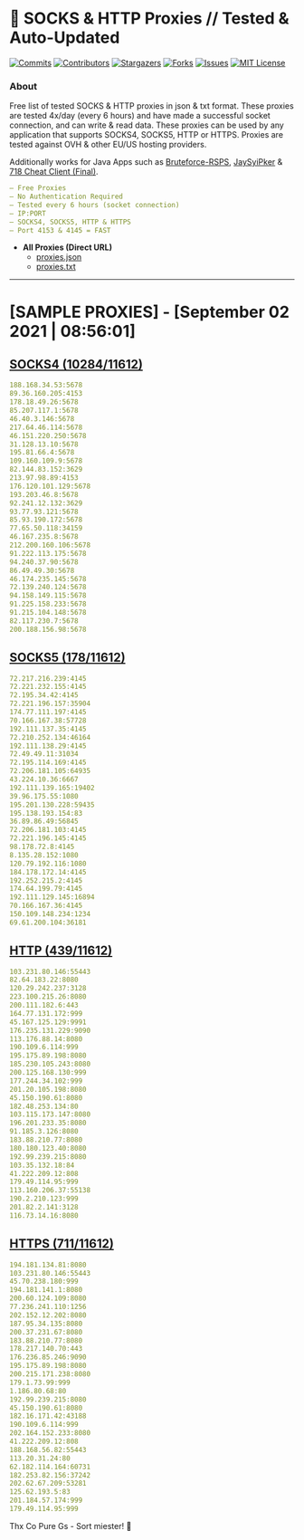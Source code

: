 <!-- MARKDOWN LINKS & IMAGES -->
<!-- https://www.markdownguide.org/basic-syntax/#reference-style-links -->
[contributors-shield]: https://img.shields.io/github/contributors/KaiBurton/free-proxies-autoupdated?style=for-the-badge
[contributors-url]: https://github.com/KaiBurton/free-proxies-autoupdated/graphs/contributors
[forks-shield]: https://img.shields.io/github/forks/KaiBurton/free-proxies-autoupdated?style=for-the-badge
[forks-url]: https://github.com/KaiBurton/free-proxies-autoupdated/network/members
[stars-shield]: https://img.shields.io/github/stars/KaiBurton/free-proxies-autoupdated?style=for-the-badge
[stars-url]: https://github.com/KaiBurton/free-proxies-autoupdated/stargazers
[issues-shield]: https://img.shields.io/github/issues/KaiBurton/free-proxies-autoupdated?style=for-the-badge
[issues-url]: https://github.com/KaiBurton/free-proxies-autoupdated/issues
[license-shield]: https://img.shields.io/github/license/KaiBurton/free-proxies-autoupdated?style=for-the-badge
[license-url]: https://github.com/KaiBurton/free-proxies-autoupdated/blob/main/LICENSE
[commit-shield]: https://img.shields.io/github/last-commit/KaiBurton/free-proxies-autoupdated?style=for-the-badge
[commit-url]: https://github.com/KaiBurton/free-proxies-autoupdated/commits/main

# 🎁 SOCKS & HTTP Proxies // Tested & Auto-Updated

[![Commits][commit-shield]][commit-url]
[![Contributors][contributors-shield]][contributors-url]
[![Stargazers][stars-shield]][stars-url]
[![Forks][forks-shield]][forks-url]
[![Issues][issues-shield]][issues-url]
[![MIT License][license-shield]][license-url]

### About
Free list of tested SOCKS & HTTP proxies in json & txt format. These proxies are tested 4x/day (every 6 hours) and have made a successful socket connection, and can write & read data. These proxies can be used by any application that supports SOCKS4, SOCKS5, HTTP or HTTPS. Proxies are tested against OVH & other EU/US hosting providers.

Additionally works for Java Apps such as [Bruteforce-RSPS](https://github.com/KaiBurton/Bruteforce-RSPS), [JaySyiPker](https://github.com/JayArrowz/JaySyiPker) & [718 Cheat Client (Final)](https://github.com/KaiBurton/718-Cheat-Client-Final). 

```yaml
— Free Proxies
— No Authentication Required
— Tested every 6 hours (socket connection)
— IP:PORT
— SOCKS4, SOCKS5, HTTP & HTTPS
— Port 4153 & 4145 = FAST
```

- **All Proxies (Direct URL)**
  - [proxies.json](https://raw.githubusercontent.com/KaiBurton/free-proxies-autoupdated/main/proxies.json)
  - [proxies.txt](https://raw.githubusercontent.com/KaiBurton/free-proxies-autoupdated/main/proxies.txt)

---

# [SAMPLE PROXIES] - [September 02 2021 | 08:56:01]

## [SOCKS4 (10284/11612)](https://raw.githubusercontent.com/KaiBurton/free-proxies-autoupdated/main/proxies-socks4.txt)
```yaml
188.168.34.53:5678
89.36.160.205:4153
178.18.49.26:5678
85.207.117.1:5678
46.40.3.146:5678
217.64.46.114:5678
46.151.220.250:5678
31.128.13.10:5678
195.81.66.4:5678
109.160.109.9:5678
82.144.83.152:3629
213.97.98.89:4153
176.120.101.129:5678
193.203.46.8:5678
92.241.12.132:3629
93.77.93.121:5678
85.93.190.172:5678
77.65.50.118:34159
46.167.235.8:5678
212.200.160.106:5678
91.222.113.175:5678
94.240.37.90:5678
86.49.49.30:5678
46.174.235.145:5678
72.139.240.124:5678
94.158.149.115:5678
91.225.158.233:5678
91.215.104.148:5678
82.117.230.7:5678
200.188.156.98:5678
```

## [SOCKS5 (178/11612)](https://raw.githubusercontent.com/KaiBurton/free-proxies-autoupdated/main/proxies-socks5.txt)
```yaml
72.217.216.239:4145
72.221.232.155:4145
72.195.34.42:4145
72.221.196.157:35904
174.77.111.197:4145
70.166.167.38:57728
192.111.137.35:4145
72.210.252.134:46164
192.111.138.29:4145
72.49.49.11:31034
72.195.114.169:4145
72.206.181.105:64935
43.224.10.36:6667
192.111.139.165:19402
39.96.175.55:1080
195.201.130.228:59435
195.138.193.154:83
36.89.86.49:56845
72.206.181.103:4145
72.221.196.145:4145
98.178.72.8:4145
8.135.28.152:1080
120.79.192.116:1080
184.178.172.14:4145
192.252.215.2:4145
174.64.199.79:4145
192.111.129.145:16894
70.166.167.36:4145
150.109.148.234:1234
69.61.200.104:36181
```

## [HTTP (439/11612)](https://raw.githubusercontent.com/KaiBurton/free-proxies-autoupdated/main/proxies-http.txt)
```yaml
103.231.80.146:55443
82.64.183.22:8080
120.29.242.237:3128
223.100.215.26:8080
200.111.182.6:443
164.77.131.172:999
45.167.125.129:9991
176.235.131.229:9090
113.176.88.14:8080
190.109.6.114:999
195.175.89.198:8080
185.230.105.243:8080
200.125.168.130:999
177.244.34.102:999
201.20.105.198:8080
45.150.190.61:8080
182.48.253.134:80
103.115.173.147:8080
196.201.233.35:8080
91.185.3.126:8080
183.88.210.77:8080
180.180.123.40:8080
192.99.239.215:8080
103.35.132.18:84
41.222.209.12:808
179.49.114.95:999
113.160.206.37:55138
190.2.210.123:999
201.82.2.141:3128
116.73.14.16:8080
```

## [HTTPS (711/11612)](https://raw.githubusercontent.com/KaiBurton/free-proxies-autoupdated/main/proxies-https.txt)
```yaml
194.181.134.81:8080
103.231.80.146:55443
45.70.238.180:999
194.181.141.1:8080
200.60.124.109:8080
77.236.241.110:1256
202.152.12.202:8080
187.95.34.135:8080
200.37.231.67:8080
183.88.210.77:8080
178.217.140.70:443
176.236.85.246:9090
195.175.89.198:8080
200.215.171.238:8080
179.1.73.99:999
1.186.80.68:80
192.99.239.215:8080
45.150.190.61:8080
182.16.171.42:43188
190.109.6.114:999
202.164.152.233:8080
41.222.209.12:808
188.168.56.82:55443
113.20.31.24:80
62.182.114.164:60731
182.253.82.156:37242
202.62.67.209:53281
125.62.193.5:83
201.184.57.174:999
179.49.114.95:999
```



Thx Co Pure Gs - Sort miester! 💟